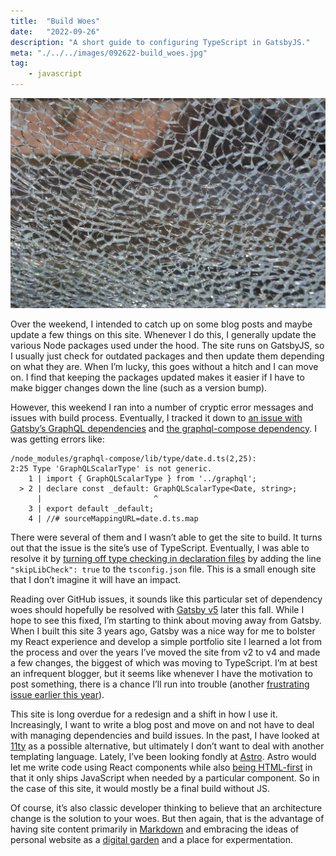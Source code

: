 ```yaml
---
title:  "Build Woes"
date:   "2022-09-26"
description: "A short guide to configuring TypeScript in GatsbyJS."
meta: "./../../images/092622-build_woes.jpg"
tag: 
    - javascript
---
```


![photo of broken glass, or the state of my node_modules](./../../images/092622-build_woes.jpg)

Over the weekend, I intended to catch up on some blog posts and maybe update a few things on this site. Whenever I do this, I generally update the various Node packages used under the hood. The site runs on GatsbyJS, so I usually just check for outdated packages and then update them depending on what they are. When I’m lucky, this goes without a hitch and I can move on. I find that keeping the packages updated makes it easier if I have to make bigger changes down the line (such as a version bump).

However, this weekend I ran into a number of cryptic error messages and issues with build process. Eventually, I tracked it down to [an issue with Gatsby’s GraphQL dependencies](https://github.com/gatsbyjs/gatsby/issues/35212) and [the graphql-compose dependency](https://github.com/graphql-compose/graphql-compose/issues/374). I was getting errors like:

```
/node_modules/graphql-compose/lib/type/date.d.ts(2,25):
2:25 Type 'GraphQLScalarType' is not generic.
    1 | import { GraphQLScalarType } from '../graphql';
  > 2 | declare const _default: GraphQLScalarType<Date, string>;
      |                         ^
    3 | export default _default;
    4 | //# sourceMappingURL=date.d.ts.map
```

There were several of them and I wasn’t able to get the site to build. It turns out that the issue is the site’s use of TypeScript. Eventually, I was able to resolve it by [turning off type checking in declaration files](https://www.typescriptlang.org/tsconfig#skipLibCheck) by adding the line `"skipLibCheck": true` to the `tsconfig.json` file. This is a small enough site that I don’t imagine it will have an impact.

Reading over GitHub issues, it sounds like this particular set of dependency woes should hopefully be resolved with [Gatsby v5](https://github.com/gatsbyjs/gatsby/discussions/36609) later this fall. While I hope to see this fixed, I’m starting to think about moving away from Gatsby. When I built this site 3 years ago, Gatsby was a nice way for me to bolster my React experience and develop a simple portfolio site I learned a lot from the process and over the years I’ve moved the site from v2 to v4 and made a few changes, the biggest of which was moving to TypeScript. I’m at best an infrequent blogger, but it seems like whenever I have the motivation to post something, there is a chance I’ll run into trouble (another [frustrating issue earlier this year](https://github.com/gatsbyjs/gatsby/issues/33738)).

This site is long overdue for a redesign and a shift in how I use it. Increasingly, I want to write a blog post and move on and not have to deal with managing dependencies and build issues. In the past, I have looked at [11ty](https://www.11ty.dev/)  as a possible alternative, but ultimately I don’t want to deal with another templating language. Lately, I’ve been looking fondly at [Astro](https://astro.build). Astro would let me write code using React components while also [being HTML-first](https://astro.build/blog/introducing-astro/) in that it only ships JavaScript when needed by a particular component. So in the case of this site, it would mostly be a final build without JS.

Of course, it’s also classic developer thinking to believe that an architecture change is the solution to your woes. But then again, that is the advantage of having site content primarily in [Markdown](https://www.markdownguide.org/getting-started/) and embracing the ideas of personal website as a [digital garden](https://maggieappleton.com/garden-history) and a place for expermentation.